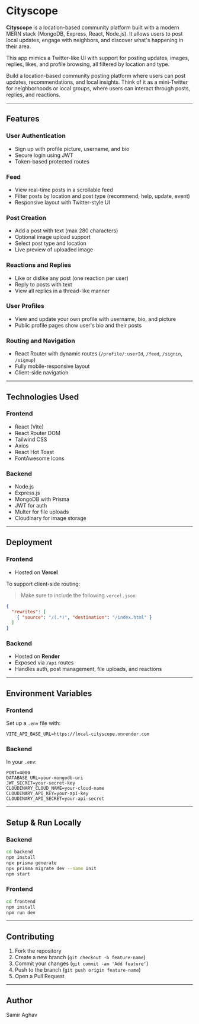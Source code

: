# Cityscope

**Cityscope** is a location-based community platform built with a modern MERN stack (MongoDB, Express, React, Node.js). It allows users to post local updates, engage with neighbors, and discover what's happening in their area.

This app mimics a Twitter-like UI with support for posting updates, images, replies, likes, and profile browsing, all filtered by location and type.

Build a location-based community posting platform where users can post updates,
recommendations, and local insights. Think of it as a mini-Twitter for neighborhoods or local
groups, where users can interact through posts, replies, and reactions.

---

## Features

### User Authentication
- Sign up with profile picture, username, and bio
- Secure login using JWT
- Token-based protected routes

### Feed
- View real-time posts in a scrollable feed
- Filter posts by location and post type (recommend, help, update, event)
- Responsive layout with Twitter-style UI

### Post Creation
- Add a post with text (max 280 characters)
- Optional image upload support
- Select post type and location
- Live preview of uploaded image

### Reactions and Replies
- Like or dislike any post (one reaction per user)
- Reply to posts with text
- View all replies in a thread-like manner

### User Profiles
- View and update your own profile with username, bio, and picture
- Public profile pages show user's bio and their posts

### Routing and Navigation
- React Router with dynamic routes (`/profile/:userId`, `/feed`, `/signin`, `/signup`)
- Fully mobile-responsive layout
- Client-side navigation

---

## Technologies Used

### Frontend
- React (Vite)
- React Router DOM
- Tailwind CSS
- Axios
- React Hot Toast
- FontAwesome Icons

### Backend
- Node.js
- Express.js
- MongoDB with Prisma
- JWT for auth
- Multer for file uploads
- Cloudinary for image storage

---

## Deployment

### Frontend
- Hosted on **Vercel**

To support client-side routing:
> Make sure to include the following `vercel.json`:

```json
{
  "rewrites": [
    { "source": "/(.*)", "destination": "/index.html" }
  ]
}
```

### Backend
- Hosted on **Render**
- Exposed via `/api` routes
- Handles auth, post management, file uploads, and reactions

---

## Environment Variables

### Frontend
Set up a `.env` file with:

```
VITE_API_BASE_URL=https://local-cityscope.onrender.com
```

### Backend

In your `.env`:

```
PORT=4000
DATABASE_URL=your-mongodb-uri
JWT_SECRET=your-secret-key
CLOUDINARY_CLOUD_NAME=your-cloud-name
CLOUDINARY_API_KEY=your-api-key
CLOUDINARY_API_SECRET=your-api-secret
```

---

## Setup & Run Locally

### Backend

```bash
cd backend
npm install
npx prisma generate
npx prisma migrate dev --name init
npm start
```

### Frontend

```bash
cd frontend
npm install
npm run dev
```

---

## Contributing

1. Fork the repository
2. Create a new branch (`git checkout -b feature-name`)
3. Commit your changes (`git commit -am 'Add feature'`)
4. Push to the branch (`git push origin feature-name`)
5. Open a Pull Request

---

## Author
Samir Aghav

